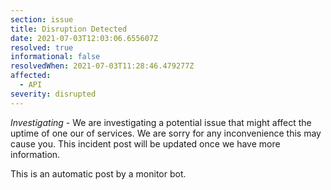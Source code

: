 ```yaml
---
section: issue
title: Disruption Detected
date: 2021-07-03T12:03:06.655607Z
resolved: true
informational: false
resolvedWhen: 2021-07-03T11:28:46.479277Z
affected:
  - API
severity: disrupted
---
```

*Investigating* - We are investigating a potential issue that might affect the uptime of one our of services. We are sorry for any inconvenience this may cause you. This incident post will be updated once we have more information.

This is an automatic post by a monitor bot.
        